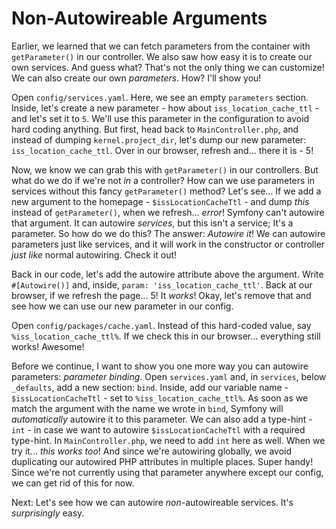 # Non-Autowireable Arguments

Earlier, we learned that we can fetch parameters from the container with `getParameter()` in our controller. We also saw how easy it is to create our own services. And guess what? That's not the only thing we can customize! We can also create our own *parameters*. How? I'll show you!

Open `config/services.yaml`. Here, we see an empty `parameters` section. Inside, let's create a new parameter - how about `iss_location_cache_ttl` - and let's set it to `5`. We'll use this parameter in the configuration to avoid hard coding anything. But first, head back to `MainController.php`, and instead of dumping `kernel.project_dir`, let's dump our new parameter: `iss_location_cache_ttl`. Over in our browser, refresh and... there it is - 5!

Now, we know we can grab this with `getParameter()` in our controllers. But what do we do if we're not *in* a controller? How can we use parameters in services without this fancy `getParameter()` method? Let's see... If we add a new argument to the homepage - `$issLocationCacheTtl` - and dump *this* instead of `getParameter()`, when we refresh... *error*! Symfony can't autowire that argument. It can autowire *services*, but this isn't a service; It's a parameter. So how do we do this? The answer: *Autowire it*! We can autowire parameters just like services, and it will work in the constructor or controller *just like* normal autowiring. Check it out!

Back in our code, let's add the autowire attribute above the argument. Write `#[Autowire()]` and, inside, `param: 'iss_location_cache_ttl'`. Back at our browser, if we refresh the page... 5! It *works*! Okay, let's remove that and see how we can use our new parameter in our config.

Open `config/packages/cache.yaml`. Instead of this hard-coded value, say `%iss_location_cache_ttl%`. If we check this in our browser... everything still works! Awesome!

Before we continue, I want to show you one more way you can autowire parameters: *parameter binding*. Open `services.yaml` and, in `services`, below `_defaults`, add a new section: `bind`. Inside, add our variable name - `$issLocationCacheTtl` - set to `%iss_location_cache_ttl%`. As soon as we match the argument with the name we wrote in `bind`, Symfony will *automatically* autowire it to this parameter. We can also add a type-hint - `int` - in case we want to autowire `$issLocationCacheTtl` with a required type-hint. In `MainController.php`, we need to add `int` here as well. When we try it... *this works too*! And since we're autowiring globally, we avoid duplicating our autowired PHP attributes in multiple places. Super handy! Since we're not currently using that parameter anywhere except our config, we can get rid of this for now.

Next: Let's see how we can autowire *non*-autowireable services. It's *surprisingly* easy.
